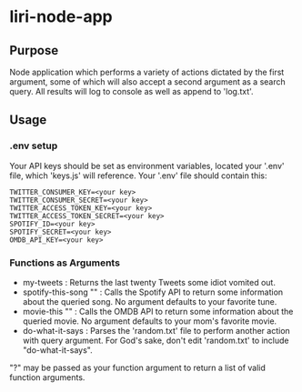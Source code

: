 # liri-node-app

## Purpose
Node application which performs a variety of actions dictated by the first argument, some of which will also accept a second argument as a search query. All results will log to console as well as append to 'log.txt'.

## Usage
### .env setup

Your API keys should be set as environment variables, located your '.env' file, which 'keys.js' will reference. Your '.env' file should contain this:

```
TWITTER_CONSUMER_KEY=<your key>
TWITTER_CONSUMER_SECRET=<your key>
TWITTER_ACCESS_TOKEN_KEY=<your key>
TWITTER_ACCESS_TOKEN_SECRET=<your key>
SPOTIFY_ID=<your key>
SPOTIFY_SECRET=<your key>
OMDB_API_KEY=<your key>
```

### Functions as Arguments
- my-tweets : Returns the last twenty Tweets some idiot vomited out.
- spotify-this-song "<query>" : Calls the Spotify API to return some information about the queried song. No argument defaults to your favorite tune.
- movie-this "<query>" : Calls the OMDB API to return some information about the queried movie. No argument defaults to your mom's favorite movie.
- do-what-it-says : Parses the 'random.txt' file to perform another action with query argument. For God's sake, don't edit 'random.txt' to include "do-what-it-says".

"?" may be passed as your function argument to return a list of valid function arguments.
 